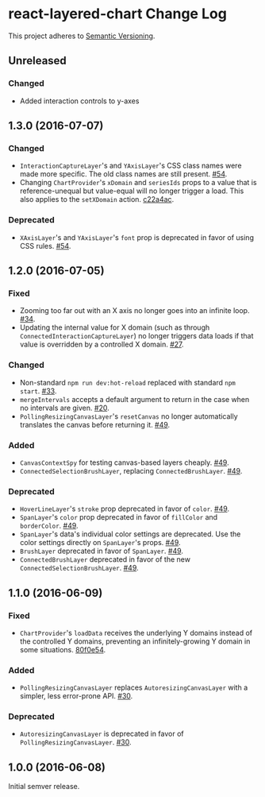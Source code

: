 # react-layered-chart Change Log

This project adheres to [Semantic Versioning](http://semver.org/).

## Unreleased

### Changed

- Added interaction controls to y-axes


## 1.3.0 (2016-07-07)

### Changed

- `InteractionCaptureLayer`'s and `YAxisLayer`'s CSS class names were made more specific. The old class names are still present. [#54](https://github.com/palantir/react-layered-chart/issues/54).
- Changing `ChartProvider`'s `xDomain` and `seriesIds` props to a value that is reference-unequal but value-equal will no longer trigger a load. This also applies to the `setXDomain` action. [c22a4ac](https://github.com/palantir/react-layered-chart/commit/c22a4accee79a20727f6d37ad473906f47b2f3db).

### Deprecated

- `XAxisLayer`'s and `YAxisLayer`'s `font` prop is deprecated in favor of using CSS rules. [#54](https://github.com/palantir/react-layered-chart/issues/54).

## 1.2.0 (2016-07-05)

### Fixed

- Zooming too far out with an X axis no longer goes into an infinite loop. [#34](https://github.com/palantir/react-layered-chart/issues/34).
- Updating the internal value for X domain (such as through `ConnectedInteractionCaptureLayer`) no longer triggers data loads if that value is overridden by a controlled X domain. [#27](https://github.com/palantir/react-layered-chart/issues/27).

### Changed

- Non-standard `npm run dev:hot-reload` replaced with standard `npm start`. [#33](https://github.com/palantir/react-layered-chart/pull/33).
- `mergeIntervals` accepts a default argument to return in the case when no intervals are given. [#20](https://github.com/palantir/react-layered-chart/issues/20).
- `PollingResizingCanvasLayer`'s `resetCanvas` no longer automatically translates the canvas before returning it. [#49](https://github.com/palantir/react-layered-chart/issues/49).

### Added

- `CanvasContextSpy` for testing canvas-based layers cheaply. [#49](https://github.com/palantir/react-layered-chart/issues/49).
- `ConnectedSelectionBrushLayer`, replacing `ConnectedBrushLayer`. [#49](https://github.com/palantir/react-layered-chart/issues/49).

### Deprecated

- `HoverLineLayer`'s `stroke` prop deprecated in favor of `color`. [#49](https://github.com/palantir/react-layered-chart/issues/49).
- `SpanLayer`'s `color` prop deprecated in favor of `fillColor` and `borderColor`. [#49](https://github.com/palantir/react-layered-chart/issues/49).
- `SpanLayer`'s data's individual color settings are deprecated. Use the color settings directly on `SpanLayer`'s props. [#49](https://github.com/palantir/react-layered-chart/issues/49).
- `BrushLayer` deprecated in favor of `SpanLayer`. [#49](https://github.com/palantir/react-layered-chart/issues/49).
- `ConnectedBrushLayer` deprecated in favor of the new `ConnectedSelectionBrushLayer`. [#49](https://github.com/palantir/react-layered-chart/issues/49).

## 1.1.0 (2016-06-09)

### Fixed

- `ChartProvider`'s `loadData` receives the underlying Y domains instead of the controlled Y domains, preventing an infinitely-growing Y domain in some situations. [80f0e54](https://github.com/palantir/react-layered-chart/commit/80f0e54e90083b54b8ac41a74940374794005152).

### Added

- `PollingResizingCanvasLayer` replaces `AutoresizingCanvasLayer` with a simpler, less error-prone API. [#30](https://github.com/palantir/react-layered-chart/pull/30).

### Deprecated

- `AutoresizingCanvasLayer` is deprecated in favor of `PollingResizingCanvasLayer`. [#30](https://github.com/palantir/react-layered-chart/pull/30).

## 1.0.0 (2016-06-08)

Initial semver release.
